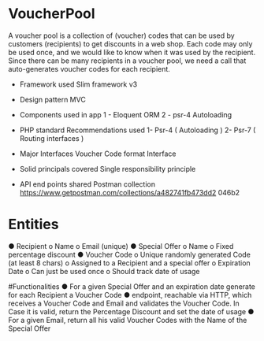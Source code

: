 # VoucherPool
A voucher pool is a collection of (voucher) codes that can be used by customers (recipients) to get discounts in a web shop. Each code may only be used once, and we would like to know when it was used by the recipient. Since there can be many recipients in a voucher pool, we need a call that auto-generates voucher codes for each recipient.

- Framework used
Slim framework v3
- Design pattern
MVC
- Components used in app
1 - Eloquent ORM
2 - psr-4 Autoloading
- PHP standard Recommendations used
1- Psr-4 ( Autoloading )
2- Psr-7 ( Routing interfaces )
- Major Interfaces
Voucher Code format Interface
- Solid principals covered
Single responsibility principle


- API end points
shared Postman collection
https://www.getpostman.com/collections/a482741fb473dd2
046b2


# Entities
● Recipient
o Name
o Email (unique)
● Special Offer
o Name
o Fixed percentage discount
● Voucher Code
o Unique randomly generated Code (at least 8 chars)
o Assigned to a Recipient and a special offer
o Expiration Date
o Can just be used once
o Should track date of usage

#Functionalities
● For a given Special Offer and an expiration date generate for each Recipient a Voucher Code
● endpoint, reachable via HTTP, which receives a Voucher Code and Email and
validates the Voucher Code. In Case it is valid, return the Percentage Discount and set the
date of usage
● For a given Email, return all his valid Voucher Codes with the Name of the Special Offer
